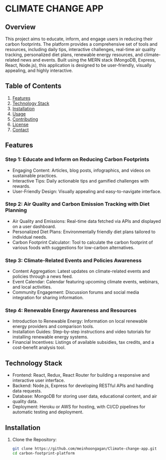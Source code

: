 # CLIMATE CHANGE APP
## Overview
This project aims to educate, inform, and engage users in reducing their carbon footprints. The platform provides a comprehensive set of tools and resources, including daily tips, interactive challenges, real-time air quality tracking, personalized diet plans, renewable energy resources, and climate-related news and events. Built using the MERN stack (MongoDB, Express, React, Node.js), this application is designed to be user-friendly, visually appealing, and highly interactive.

## Table of Contents
1. [Features](#features)
2. [Technology Stack](#technology-stack)
3. [Installation](#installation)
4. [Usage](#usage)
5. [Contributing](#contributing)
6. [License](#license)
7. [Contact](#contact)

## Features
### Step 1: Educate and Inform on Reducing Carbon Footprints
- Engaging Content: Articles, blog posts, infographics, and videos on sustainable practices.
- Interactive Tips: Daily actionable tips and gamified challenges with rewards.
- User-Friendly Design: Visually appealing and easy-to-navigate interface.

### Step 2: Air Quality and Carbon Emission Tracking with Diet Planning
- Air Quality and Emissions: Real-time data fetched via APIs and displayed on a user dashboard.
- Personalized Diet Plans: Environmentally friendly diet plans tailored to individual needs.
- Carbon Footprint Calculator: Tool to calculate the carbon footprint of various foods with suggestions for low-carbon alternatives.

### Step 3: Climate-Related Events and Policies Awareness
- Content Aggregation: Latest updates on climate-related events and policies through a news feed.
- Event Calendar: Calendar featuring upcoming climate events, webinars, and local activities.
- Community Engagement: Discussion forums and social media integration for sharing information.

### Step 4: Renewable Energy Awareness and Resources
- Introduction to Renewable Energy: Information on local renewable energy providers and comparison tools.
- Installation Guides: Step-by-step instructions and video tutorials for installing renewable energy systems.
- Financial Incentives: Listings of available subsidies, tax credits, and a cost-benefit analysis tool.

## Technology Stack
- Frontend: React, Redux, React Router for building a responsive and interactive user interface.
- Backend: Node.js, Express for developing RESTful APIs and handling data requests.
- Database: MongoDB for storing user data, educational content, and air quality data.
- Deployment: Heroku or AWS for hosting, with CI/CD pipelines for automatic testing and deployment.

## Installation
1. Clone the Repository:
   ```bash
   git clone https://github.com/meinhoongagan/Climate-change-app.git
   cd carbon-footprint-platform

